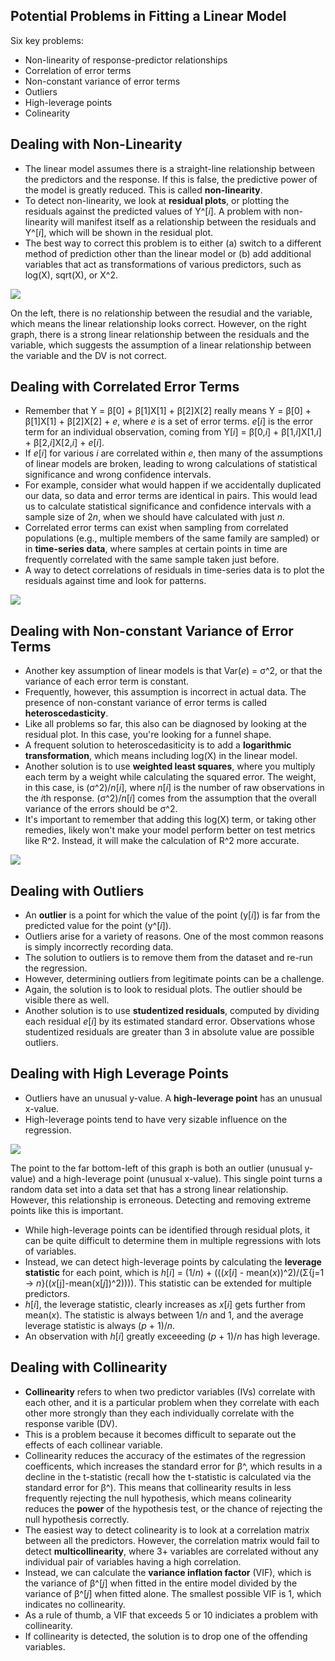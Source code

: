 ## Potential Problems in Fitting a Linear Model

Six key problems:

* Non-linearity of response-predictor relationships
* Correlation of error terms
* Non-constant variance of error terms
* Outliers
* High-leverage points
* Colinearity


## Dealing with Non-Linearity

* The linear model assumes there is a straight-line relationship between the predictors and the response.  If this is false, the predictive power of the model is greatly reduced.  This is called **non-linearity**.
* To detect non-linearity, we look at **residual plots**, or plotting the residuals against the predicted values of Y^[*i*].  A problem with non-linearity will manifest itself as a relationship between the residuals and Y^[*i*], which will be shown in the residual plot.
* The best way to correct this problem is to either (a) switch to a different method of prediction other than the linear model or (b) add additional variables that act as transformations of various predictors, such as log(X), sqrt(X), or X^2.

![](../images/residual-plots.png)

On the left, there is no relationship between the resudial and the variable, which means the linear relationship looks correct.  However, on the right graph, there is a strong linear relationship between the residuals and the variable, which suggests the assumption of a linear relationship between the variable and the DV is not correct.


## Dealing with Correlated Error Terms

* Remember that Y = β[0] + β[1]X[1] + β[2]X[2] really means Y = β[0] + β[1]X[1] + β[2]X[2] + *e*, where *e* is a set of error terms.  *e*[*i*] is the error term for an individual observation, coming from Y[*i*] = β[0,*i*] + β[1,*i*]X[1,*i*] + β[2,*i*]X[2,*i*] + *e*[*i*].
* If *e*[*i*] for various *i* are correlated within *e*, then many of the assumptions of linear models are broken, leading to wrong calculations of statistical significance and wrong confidence intervals.
* For example, consider what would happen if we accidentally duplicated our data, so data and error terms are identical in pairs.  This would lead us to calculate statistical significance and confidence intervals with a sample size of 2*n*, when we should have calculated with just *n*.
* Correlated error terms can exist when sampling from correlated populations (e.g., multiple members of the same family are sampled) or in **time-series data**, where samples at certain points in time are frequently correlated with the same sample taken just before.
* A way to detect correlations of residuals in time-series data is to plot the residuals against time and look for patterns.

![](../images/errors-over-time.png)


## Dealing with Non-constant Variance of Error Terms

* Another key assumption of linear models is that Var(*e*) = σ^2, or that the variance of each error term is constant.
* Frequently, however, this assumption is incorrect in actual data.  The presence of non-constant variance of error terms is called **heteroscedasticity**.
* Like all problems so far, this also can be diagnosed by looking at the residual plot.  In this case, you're looking for a funnel shape.
* A frequent solution to heteroscedasiticity is to add a **logarithmic transformation**, which means including log(X) in the linear model.
* Another solution is to use **weighted least squares**, where you multiply each term by a weight while calculating the squared error.  The weight, in this case, is (σ^2)/*n*[*i*], where *n*[*i*] is the number of raw observations in the *i*th response.  (σ^2)/*n*[*i*] comes from the assumption that the overall variance of the errors should be σ^2.
* It's important to remember that adding this log(X) term, or taking other remedies, likely won't make your model perform better on test metrics like R^2.  Instead, it will make the calculation of R^2 more accurate.

![](../images/heteroscedasticity.png)


## Dealing with Outliers

* An **outlier** is a point for which the value of the point (y[*i*]) is far from the predicted value for the point (y^[*i*]).
* Outliers arise for a variety of reasons.  One of the most common reasons is simply incorrectly recording data.
* The solution to outliers is to remove them from the dataset and re-run the regression.
* However, determining outliers from legitimate points can be a challenge.
* Again, the solution is to look to residual plots.  The outlier should be visible there as well.
* Another solution is to use **studentized residuals**, computed by dividing each residual *e*[*i*] by its estimated standard error. Observations whose studentized residuals are greater than 3 in absolute value are possible outliers.


## Dealing with High Leverage Points

* Outliers have an unusual y-value.  A **high-leverage point** has an unusual x-value.
* High-leverage points tend to have very sizable influence on the regression.

![](../images/high-leverage-point.png)

The point to the far bottom-left of this graph is both an outlier (unusual y-value) and a high-leverage point (unusual x-value).  This single point turns a random data set into a data set that has a strong linear relationship.  However, this relationship is erroneous.  Detecting and removing extreme points like this is important.

* While high-leverage points can be identified through residual plots, it can be quite difficult to determine them in multiple regressions with lots of variables.
* Instead, we can detect high-leverage points by calculating the **leverage statistic** for each point, which is *h*[*i*] = (1/*n*) + (((*x*[*i*] - mean(*x*))^2)/(Σ{j=1 -> *n*}((*x*[j]-mean(x[*j*])^2)))).  This statistic can be extended for multiple predictors.
* *h*[*i*], the leverage statistic, clearly increases as *x*[*i*] gets further from mean(*x*).  The statistic is always between 1/*n* and 1, and the average leverage statistic is always (*p* + 1)/*n*.
* An observation with *h*[*i*] greatly exceeeding (*p* + 1)/*n* has high leverage.


## Dealing with Collinearity

* **Collinearity** refers to when two predictor variables (IVs) correlate with each other, and it is a particular problem when they correlate with each other more strongly than they each individually correlate with the response varible (DV).
* This is a problem because it becomes difficult to separate out the effects of each collinear variable.
* Collinearity reduces the accuracy of the estimates of the regression coefficents, which increases the standard error for β^, which results in a decline in the t-statistic (recall how the t-statistic is calculated via the standard error for β^).  This means that collinearity results in less frequently rejecting the null hypothesis, which means colinearity reduces the **power** of the hypothesis test, or the chance of rejecting the null hypothesis correctly.
* The easiest way to detect colinearity is to look at a correlation matrix between all the predictors.  However, the correlation matrix would fail to detect **multicollinearity**, where 3+ variables are correlated without any individual pair of variables having a high correlation.
* Instead, we can calculate the **variance inflation factor** (VIF), which is the variance of β^[*j*] when fitted in the entire model divided by the variance of β^[*j*] when fitted alone.  The smallest possible VIF is 1, which indicates no collinearity.
* As a rule of thumb, a VIF that exceeds 5 or 10 indiciates a problem with collinearity.
* If collinearity is detected, the solution is to drop one of the offending variables.
